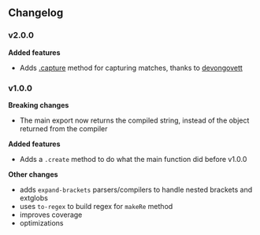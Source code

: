 ## Changelog

### v2.0.0

**Added features**

- Adds [.capture](readme.md#capture) method for capturing matches, thanks
  to [devongovett](https://github.com/devongovett)

### v1.0.0

**Breaking changes**

- The main export now returns the compiled string, instead of the object returned from the compiler

**Added features**

- Adds a `.create` method to do what the main function did before v1.0.0

**Other changes**

- adds `expand-brackets` parsers/compilers to handle nested brackets and extglobs
- uses `to-regex` to build regex for `makeRe` method
- improves coverage
- optimizations
